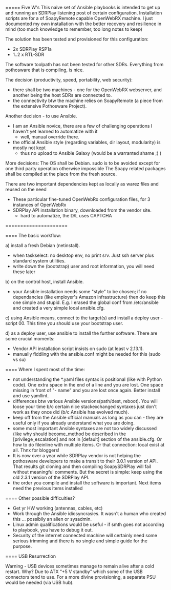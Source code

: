 ===== Five W's
This naive set of Ansible playbooks is intended to get up and running an SDRPlay listening post of certain configuration.
Installation scripts are for a of SoapyRemote capable OpenWebRX machine.
I just documented my own installation with the better recovery and resilience in mind (too much knowledge to remember, too long notes to keep)

The solution has been tested and provisioned for this configuration:
  - 2x SDRPlay RSP1a
  - 1..2 x RTL-SDR

The software toolpath has not been tested for other SDRs.
Everything from pothosware that is compiling, is nice.

The decision (productivity, speed, portability, web security):
  - there shall be two machines - one for the OpenWebRX webserver, and another being the host SDRs are connected to.
  - the connectivity btw the machine relies on SoapyRemote (a piece from the extensive Pothosware Project).

Another decision - to use Ansible.
  - I am an Ansible novice, there are a few of challenging operations I haven't yet learned to automatize with it
     + well, manual override there.
  - the official Ansible style (regarding variables, dir layout, modularity) is mostly not kept 
     + thus no upload to Ansible Galaxy (would be a warranted shame ;) )

More decisions:
The OS shall be Debian.
sudo is to be avoided except for one third party operation otherwise impossible
The Soapy related packages shall be compiled at the place from the fresh source.

There are two important dependencies kept as locally as warez files and reused on the need
  - These particular fine-tuned OpenWebRx configuration files, for 3 instances of OpenWebRx
  - SDRPlay API installation binary, downloaded from the vendor site.
     + hard to automatize, the D/L uses CAPTCHA

=====================

==== The basic workflow:

a) install a fresh Debian (netinstall).
  - when taskselect: no desktop env, no print srv. Just ssh server plus standard system utilities.
  - write down the (bootstrap) user and root information, you will need these later

b) on the control host, install Ansible.
  - your Ansible installation needs some "style" to be chosen; if no dependancies (like employer's Amazon infrastructure) then do keep this one simple and stupid. E.g. I erased the global conf from /etc/ansible and created a very simple local ansible.cfg.

c) using Ansible means, connect to the target(s) and install a deploy user - script 00. This time you should use your bootstrap user.

d) as a deploy user, use ansible to install the further software. There are some crucial moments:
  - Vendor API installation script insists on sudo (at least v 2.13.1).
  - manually fiddling with the ansible.conf might be needed for this (sudo vs su)

==== Where I spent most of the time:

  - not understanding the *.yaml files syntax is positional (like with Python code). One extra space in the end of a line and you are lost. One space missing in front of "- name" and you are lost once again. Better install and use yamllint.
  - differences btw various Ansible versions(path/dest, reboot). You will loose your time b/c certain nice stackexchanged syntaxes just don't work as they once did (b/c Ansible has evolved much).
  - keep off from the Ansible official manuals as long as you can - they are useful only if you already understand what you are doing.
  - some most important Ansible syntaxes are not too widely discussed (like why should become_method be described in the [privilege_escalation] and not in [default] section of the ansible.cfg. Or how to do fileinline with multiple items. Or that connection: local exist at all. Thnx for bloggers!
  - It is now over a year while SDRPlay vendor is not helping the pothosware developers to make a transit to their 3.0.1 version of API. That results git cloning and then compiling SoapySDRPlay will fail without meaningful comments. But the secret is simple: keep using the old 2.3.1 version of the SDRPlay API.
  - the order you compile and install the software is important. Next items need the previous items installed

==== Other possible difficulties?

  - Get yr HW working (antennas, cables, etc)
  - Work through the Ansible idiosyncrasies. It wasn't a human who created this ... possibily an alien or sysadmin.
  - Linux admin qualifications would be useful - if smth goes not according to playbook, you have to debug it out.
  - Security of the internet connected machine will certainly need some serious trimming and there is no single and simple guide for the purpose.

==== USB Resurrection

Warning - USB devices sometimes manage to remain alive after a cold restart.
Why? Due to ATX “+5 V standby” which some of the USB connectors tend to use.
For a more divine provisioning, a separate PSU would be needed (via USB hub).
